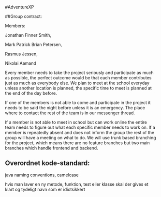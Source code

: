 #AdventureXP

 ##Group contract: 

Members:

Jonathan Finner Smith,

Mark Patrick Brian Petersen,

Rasmus Jessen,

Nikolai Aamand

Every member needs to take the project seriously and participate as much as possible, the perfect outcome would be that each member contributes just as much as everybody else. We plan to meet at the school everyday unless another location is planned, the specific time to meet is planned at the end of the day before. 

If one of the members is not able to come and participate in the project it needs to be said the night before unless it is an emergency. The place where to contact the rest of the team is in our messenger thread. 

If a member is not able to meet in school but can work online the entire team needs to figure out what each specific member needs to work on. 
If a member is repeatedly absent and does not inform the group the rest of the group will have a meeting on what to do. 
We will use trunk based branching for the project, which means there are no feature branches but two main branches which handle frontend and backend.


## Overordnet kode-standard:
java naming conventions, camelcase

hvis man laver en ny metode, funktion, test eller klasse skal der gives et klart og tydeligt navn som er idiotsikkert
